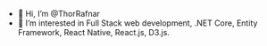 - 👋 Hi, I’m @ThorRafnar
- 👀 I’m interested in Full Stack web development, .NET Core, Entity Framework, React Native, React.js, D3.js.

<!---
ThorRafnar/ThorRafnar is a ✨ special ✨ repository because its `README.md` (this file) appears on your GitHub profile.
You can click the Preview link to take a look at your changes.
--->
